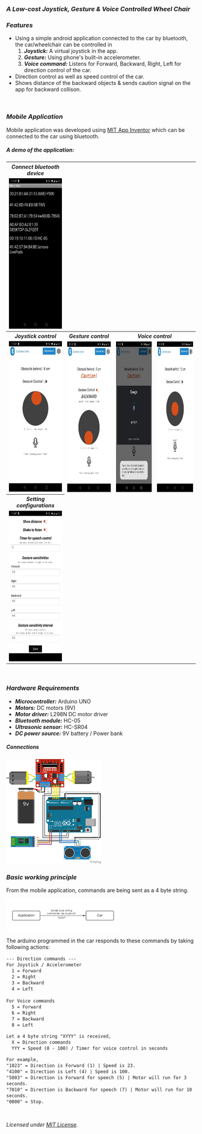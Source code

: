 ### *A Low-cost Joystick, Gesture & Voice Controlled Wheel Chair*

### *Features*
- Using a simple android application connected to the car by bluetooth, the car/wheelchair can be controlled in
  1. ***Joystick:*** A virtual joystick in the app.
  2. ***Gesture:*** Using phone's built-in accelerometer.
  3. ***Voice command:*** Listens for Forward, Backward, Right, Left for direction control of the car.
- Direction control as well as speed control of the car.
- Shows distance of the backward objects & sends caution signal on the app for backward collison.

<br>

### *Mobile Application*
Mobile application was developed using [MIT App Inventor](https://appinventor.mit.edu/) which can be connected to the car using bluetooth.

##### *A demo of the application:*

<table>
  <tr>
    <th>
      <i>Connect bluetooth device</i>
    </th>
  </tr>
  <tr>
    <td>
      <img src="https://github.com/FarhanSadaf/Wheel-Chair/blob/main/tutorial/1-connect-bluetooth.jpg" height=400>
    </td>
  </tr>
  <tr>
    <th>
      <i>Joystick control</i>
    </th>
    <th>
      <i>Gesture control</i>
    </th>
    <th colspan=2>
      <i>Voice control</i>
    </th>
  </tr>
  <tr>
    <td>
      <img src="https://github.com/FarhanSadaf/Wheel-Chair/blob/main/tutorial/2-joystick-control.jpg" height=400>
    </td>
    <td>
      <img src="https://github.com/FarhanSadaf/Wheel-Chair/blob/main/tutorial/3-gesture-control.jpg" height=400>
    </td>
    <td>
      <img src="https://github.com/FarhanSadaf/Wheel-Chair/blob/main/tutorial/4-voice-control.jpg" height=400>
    </td>
    <td>
      <img src="https://github.com/FarhanSadaf/Wheel-Chair/blob/main/tutorial/5-voice-control.jpg" height=400>
    </td>
  </tr>
  <tr>
    <th>
      <i>Setting configurations</i>
    </th>
  </tr>
  <tr>
    <td>
      <img src="https://github.com/FarhanSadaf/Wheel-Chair/blob/main/tutorial/6-settings.jpg" height=400>
    </td>
  </tr>
</table>

<br>

### *Hardware Requirements*
- ***Microcontroller:*** Arduino UNO
- ***Motors:*** DC motors (9V)
- ***Motor driver:*** L298N DC motor driver
- ***Bluetooth module:*** HC-05
- ***Ultrasonic sensor:*** HC-SR04
- ***DC power source:*** 9V battery / Power bank

##### *Connections*
<img src="https://github.com/FarhanSadaf/Wheel-Chair/blob/main/tutorial/Sketch_bb.png" width=50%>

<br>

### *Basic working principle*
From the mobile application, commands are being sent as a 4 byte string.

<img src="https://github.com/FarhanSadaf/Wheel-Chair/blob/main/tutorial/bluetooth-app-to-car-1.png" width=60%>

The arduino programmed in the car responds to these commands by taking following actions:
```
--- Direction commands ---
For Joystick / Accelerometer
  1 = Forward
  2 = Right
  3 = Backward
  4 = Left
  
For Voice commands
  5 = Forward
  6 = Right
  7 = Backward
  8 = Left
```

```
Let a 4 byte string "XYYY" is received,
  X = Direction commands
  YYY = Speed (0 - 100) / Timer for voice control in seconds
```

```
For example,
"1023" = Direction is Forward (1) | Speed is 23.
"4100" = Direction is Left (4) | Speed is 100.
"5003" = Direction is Forward for speech (5) | Motor will run for 3 seconds.
"7010" = Direction is Backward for speech (7) | Motor will run for 10 seconds.
"0000" = Stop.
```

<br>

*Licensed under [MIT License](LICENSE).*
